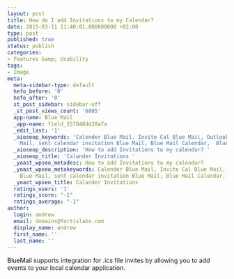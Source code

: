 ```yaml
---
layout: post
title: How do I add Invitations to my Calendar?
date: 2015-03-11 11:40:01.000000000 +02:00
type: post
published: true
status: publish
categories:
- Features &amp; Usability
tags:
- Image
meta:
  meta-sidebar-type: default
  hefo_before: '0'
  hefo_after: '0'
  st_post_sidebar: sidebar-off
  _st_post_views_count: '6885'
  app-name: Blue Mail
  _app-name: field_557848dd38a7a
  _edit_last: '1'
  _aioseop_keywords: 'Calender Blue Mail, Invite Cal Blue Mail, Outlook Calendar Blue
    Mail, sent calendar invitation Blue Mail, Blue Mail Calendar,  BlueMail Calendar, '
  _aioseop_description: 'How to add Invitations to my calendar? '
  _aioseop_title: 'Calander Invitations '
  _yoast_wpseo_metadesc: How to add Invitations to my calendar?
  _yoast_wpseo_metakeywords: Calender Blue Mail, Invite Cal Blue Mail, Outlook Calendar
    Blue Mail, sent calendar invitation Blue Mail, Blue Mail Calendar, BlueMail Calendar,
  _yoast_wpseo_title: Calander Invitations
  ratings_users: '1'
  ratings_score: "-1"
  ratings_average: "-1"
author:
  login: andrew
  email: domains@fortislabs.com
  display_name: andrew
  first_name: ''
  last_name: ''
---
```

<p><span style="color: #000000">BlueMail</span> supports integration for .ics file invites by allowing you to add events to your local calendar application.</p>
<p>&nbsp;</p>

